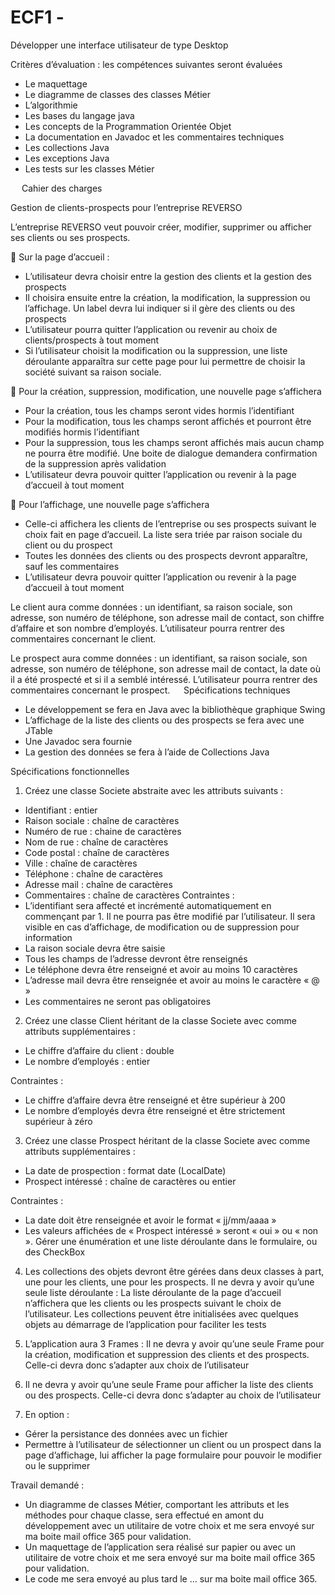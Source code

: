 # ECF1 -

Développer une interface utilisateur de type Desktop

Critères d’évaluation : les compétences suivantes seront évaluées
-	Le maquettage
-	Le diagramme de classes des classes Métier
-	L’algorithmie
-	Les bases du langage java
-	Les concepts de la Programmation Orientée Objet 
-	La documentation en Javadoc et les commentaires techniques
-	Les collections Java
-	Les exceptions Java
-	Les tests sur les classes Métier

 
Cahier des charges

Gestion de clients-prospects pour l’entreprise REVERSO

L’entreprise REVERSO veut pouvoir créer, modifier, supprimer ou afficher ses clients ou ses prospects.

	Sur la page d’accueil :
-	L’utilisateur devra choisir entre la gestion des clients et la gestion des prospects
-	Il choisira ensuite entre la création, la modification, la suppression ou l’affichage. Un label devra lui indiquer si il gère des clients ou des prospects
-	L’utilisateur pourra quitter l’application ou revenir au choix de clients/prospects à tout moment
-	Si l’utilisateur choisit la modification ou la suppression, une liste déroulante apparaîtra sur cette page pour lui permettre de choisir la société suivant sa raison sociale.

	Pour la création, suppression, modification, une nouvelle page s’affichera
-	Pour la création, tous les champs seront vides hormis l’identifiant 
-	Pour la modification, tous les champs seront affichés et pourront être modifiés hormis l’identifiant
-	Pour la suppression, tous les champs seront affichés mais aucun champ ne pourra être modifié. Une boite de dialogue demandera confirmation de la suppression après validation
-	L’utilisateur devra pouvoir quitter l’application ou revenir à la page d’accueil à tout moment

	Pour l’affichage, une nouvelle page s’affichera

-	Celle-ci affichera les clients de l’entreprise ou ses prospects suivant le choix fait en page d’accueil. La liste sera triée par raison sociale du client ou du prospect
-	Toutes les données des clients ou des prospects devront apparaître, sauf les commentaires
-	L’utilisateur devra pouvoir quitter l’application ou revenir à la page d’accueil à tout moment

Le client aura comme données : un identifiant, sa raison sociale, son adresse, son numéro de téléphone, son adresse mail de contact, son chiffre d’affaire et son nombre d’employés. L’utilisateur pourra rentrer des commentaires concernant le client. 

Le prospect aura comme données : un identifiant, sa raison sociale, son adresse, son numéro de téléphone, son adresse mail de contact, la date où il a été prospecté et si il a semblé intéressé. L’utilisateur pourra rentrer des commentaires concernant le prospect.
 
Spécifications techniques

-	Le développement se fera en Java avec la bibliothèque graphique Swing
-	L’affichage de la liste des clients ou des prospects se fera avec une JTable 
-	Une Javadoc sera fournie
-	La gestion des données se fera à l’aide de Collections Java

Spécifications fonctionnelles

1.	Créez une classe Societe abstraite avec les attributs suivants : 

-	Identifiant : entier
-	Raison sociale : chaîne de caractères
-	Numéro de rue : chaine de caractères
-	Nom de rue : chaîne de caractères
-	Code postal : chaîne de caractères 
-	Ville : chaîne de caractères
-	Téléphone : chaîne de caractères
-	Adresse mail : chaîne de caractères
-	Commentaires : chaîne de caractères
Contraintes :
-	L’identifiant sera affecté et incrémenté automatiquement en commençant par 1. Il ne pourra pas être modifié par l’utilisateur. Il sera visible en cas d’affichage, de modification ou de suppression pour information
-	La raison sociale devra être saisie
-	Tous les champs de l’adresse devront être renseignés
-	Le téléphone devra être renseigné et avoir au moins 10 caractères 
-	L’adresse mail devra être renseignée et avoir au moins le caractère « @ »
-	Les commentaires ne seront pas obligatoires

2.	Créez une classe Client héritant de la classe Societe avec comme attributs supplémentaires : 

-	Le chiffre d’affaire du client : double
-	Le nombre d’employés : entier

Contraintes :
-	Le chiffre d’affaire devra être renseigné et être supérieur à 200
-	Le nombre d’employés devra être renseigné et être strictement supérieur à zéro
 

3.	Créez une classe Prospect héritant de la classe Societe avec comme attributs supplémentaires : 

-	La date de prospection : format date (LocalDate) 
-	Prospect intéressé : chaîne de caractères ou entier

Contraintes :
-	La date doit être renseignée et avoir le format « jj/mm/aaaa »
-	Les valeurs affichées de « Prospect intéressé » seront « oui » ou « non ». Gérer une énumération et une liste déroulante dans le formulaire, ou des CheckBox

4.	Les collections des objets devront être gérées dans deux classes à part, une pour les clients, une pour les prospects. Il ne devra y avoir qu’une seule liste déroulante : La liste déroulante de la page d’accueil n’affichera que les clients ou les prospects suivant le choix de l’utilisateur. Les collections peuvent être initialisées avec quelques objets au démarrage de l’application pour faciliter les tests

5.	L’application aura 3 Frames : Il ne devra y avoir qu’une seule Frame pour la création, modification et suppression des clients et des prospects. Celle-ci devra donc s’adapter aux choix de l’utilisateur

6.	Il ne devra y avoir qu’une seule Frame pour afficher la liste des clients ou des prospects. Celle-ci devra donc s’adapter au choix de l’utilisateur

7.	En option :
-	Gérer la persistance des données avec un fichier
-	Permettre à l’utilisateur de sélectionner un client ou un prospect dans la page d’affichage, lui afficher la page formulaire pour pouvoir le modifier ou le supprimer 

Travail demandé :
-	Un diagramme de classes Métier, comportant les attributs et les méthodes pour chaque classe, sera effectué en amont du développement avec un utilitaire de votre choix et me sera envoyé sur ma boite mail office 365 pour validation.
-	Un maquettage de l’application sera réalisé sur papier ou avec un utilitaire de votre choix et me sera envoyé sur ma boite mail office 365 pour validation.
-	Le code me sera envoyé au plus tard le … sur ma boite mail office 365.



